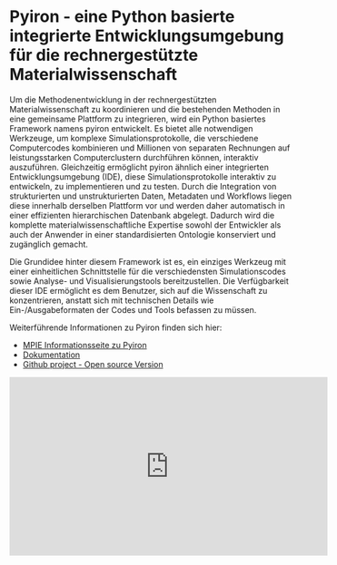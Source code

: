 
# Pyiron - eine Python basierte integrierte Entwicklungsumgebung für die rechnergestützte Materialwissenschaft

Um die Methodenentwicklung in der rechnergestützten Materialwissenschaft zu koordinieren und die bestehenden Methoden in eine gemeinsame Plattform zu integrieren, wird ein Python basiertes Framework namens pyiron entwickelt. Es bietet alle notwendigen Werkzeuge, um komplexe Simulationsprotokolle, die verschiedene Computercodes kombinieren und Millionen von separaten Rechnungen auf leistungsstarken Computerclustern durchführen können, interaktiv auszuführen. Gleichzeitig ermöglicht pyiron ähnlich einer integrierten Entwicklungsumgebung (IDE), diese Simulationsprotokolle interaktiv zu entwickeln, zu implementieren und zu testen. Durch die Integration von strukturierten und unstrukturierten Daten, Metadaten und Workflows liegen diese innerhalb derselben Plattform vor und werden daher automatisch in einer effizienten hierarchischen Datenbank abgelegt. Dadurch wird die komplette materialwissenschaftliche Expertise sowohl der Entwickler als auch der Anwender in einer standardisierten Ontologie konserviert und zugänglich gemacht.

Die Grundidee hinter diesem Framework ist es, ein einziges Werkzeug mit einer einheitlichen Schnittstelle für die verschiedensten Simulationscodes sowie Analyse- und Visualisierungstools bereitzustellen. Die Verfügbarkeit dieser IDE ermöglicht es dem Benutzer, sich auf die Wissenschaft zu konzentrieren, anstatt sich mit technischen Details wie Ein-/Ausgabeformaten der Codes und Tools befassen zu müssen.

Weiterführende Informationen zu Pyiron finden sich hier:
- [MPIE Informationsseite zu Pyiron](https://www.mpie.de/3880353/pyiron)
- [Dokumentation](https://pyiron.github.io/)
- [Github project - Open source Version](https://github.com/pyiron)

<iframe width="560" height="315" src="https://www.youtube.com/embed/lXY5wOYcqxk?si=E08YOfLYc9PW5POU" title="YouTube video player" frameborder="0" allow="accelerometer; autoplay; clipboard-write; encrypted-media; gyroscope; picture-in-picture; web-share" allowfullscreen></iframe>
